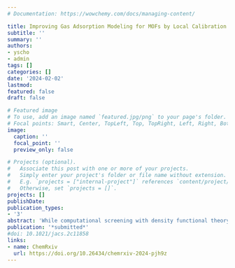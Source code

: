 ```yaml
---
# Documentation: https://wowchemy.com/docs/managing-content/

title: Improving Gas Adsorption Modeling for MOFs by Local Calibration of Hubbard U Parameters 
subtitle: ''
summary: ''
authors:
- yscho
- admin
tags: []
categories: []
date: '2024-02-02'
lastmod: 
featured: false
draft: false

# Featured image
# To use, add an image named `featured.jpg/png` to your page's folder.
# Focal points: Smart, Center, TopLeft, Top, TopRight, Left, Right, BottomLeft, Bottom, BottomRight.
image:
  caption: ''
  focal_point: ''
  preview_only: false

# Projects (optional).
#   Associate this post with one or more of your projects.
#   Simply enter your project's folder or file name without extension.
#   E.g. `projects = ["internal-project"]` references `content/project/deep-learning/index.md`.
#   Otherwise, set `projects = []`.
projects: []
publishDate: 
publication_types:
- '3'
abstract: 'While computational screening with density functional theory (DFT) is frequently employed for the screening of metal-organic frameworks (MOFs) for gas separation and storage, commonly applied generalized gradient approximations (GGAs) exhibit self-interaction errors, that hinder predictions of adsorption energies. We investigate the Hubbard U parameter to augment DFT calculations for full periodic MOFs, targeting a more precise modeling of gas molecule–MOF interactions, specifically for N<sub>2</sub>, CO<sub>2</sub>, and O<sub>2</sub>. We introduce a calibration scheme for the U parameter, which is tailored for each MOF, by leveraging higher-level calculations on the secondary building unit (SBU) of the MOF. When applied to the full periodic MOF, the U parameter calibrated against hybrid HSE06 calculations of SBUs successfully reproduces hybrid-quality calculations of the adsorption energy of the periodic MOF. The mean absolute deviation (MAD) of adsorption energies reduces from 0.13 eV for a standard GGA treatment to 0.06 eV with the calibrated U, demonstrating the utility of the calibration procedure when applied to the full MOF structure. Furthermore, attempting to use CCSD(T) calculations of isolated SBUs for this calibration procedure shows varying degrees of success in predicting the experimental heat of adsorption. It improves accuracy for N<sub>2</sub> adsorption for cases of overbinding, whereas its impact on CO<sub>2</sub> is minimal, and ambiguities in spin state assignment hinder consistent improvements of O<sub>2</sub> adsorption. Our findings emphasize the limitations of cluster models and advocate the use of full periodic MOF systems with a calibrated U parameter, providing a more comprehensive understanding of gas adsorption in MOFs.'
publication: '*submitted*'
#doi: 10.1021/jacs.2c11858
links:
- name: ChemRxiv
  url: https://doi.org/10.26434/chemrxiv-2024-pjh9z
---
```

